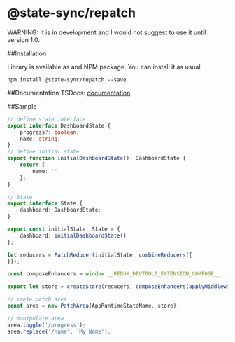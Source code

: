 # @state-sync/repatch

WARNING: It is in development and I would not suggest to use it until version 1.0.

##Installation

Library is available as and NPM package. You can install it as usual.
```shell script
npm install @state-sync/repatch --save
```

##Documentation
TSDocs: [documentation](./tsdoc/index.html)

##Sample

```typescript
// define state interface
export interface DashboardState {
    progress?: boolean;
    name: string;
}
// define initial state
export function initialDashboardState(): DashboardState {
    return {
        name: ''
    };
}
```

```typescript
// State
export interface State {
    dashboard: DashboardState;
}

export const initialState: State = {
    dashboard: initialDashboardState()
};

let reducers = PatchReducer(initialState, combineReducers({
}));

const composeEnhancers = window.__REDUX_DEVTOOLS_EXTENSION_COMPOSE__ || compose;

export let store = createStore(reducers, composeEnhancers(applyMiddleware()));
```

```typescript
// crete patch area
const area = new PatchArea(AppRuntimeStateName, store);

// manipulate area
area.toggle('/progress');
area.replace('/name', 'My Name');

```
